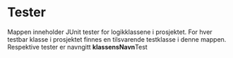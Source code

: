 # Tester 
Mappen inneholder JUnit tester for logikklassene i prosjektet. 
For hver testbar klasse i prosjektet finnes en tilsvarende testklasse i denne 
mappen. Respektive tester er navngitt **klassensNavn**Test